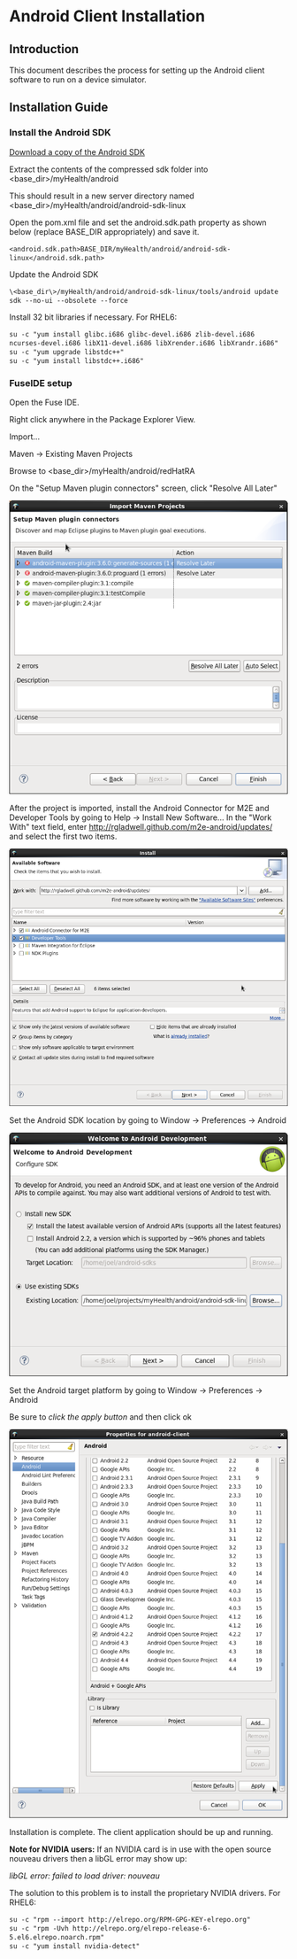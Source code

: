 Android Client Installation
========
Introduction
--------
This document describes the process for setting up the Android client software to run on a device simulator.

Installation Guide
--------

### Install the Android SDK

[Download a copy of the Android SDK](http://developer.android.com/sdk/index.html)

Extract the contents of the compressed sdk folder into \<base_dir\>/myHealth/android

This should result in a new server directory named \<base_dir\>/myHealth/android/android-sdk-linux

Open the pom.xml file and set the android.sdk.path property as shown below (replace BASE_DIR appropriately) and save it.
```
<android.sdk.path>BASE_DIR/myHealth/android/android-sdk-linux</android.sdk.path>
```

Update the Android SDK
```
\<base_dir\>/myHealth/android/android-sdk-linux/tools/android update sdk --no-ui --obsolete --force
```

Install 32 bit libraries if necessary. For RHEL6:
```
su -c "yum install glibc.i686 glibc-devel.i686 zlib-devel.i686 ncurses-devel.i686 libX11-devel.i686 libXrender.i686 libXrandr.i686"
su -c "yum upgrade libstdc++"
su -c "yum install libstdc++.i686"
```

### FuseIDE setup

Open the Fuse IDE.

Right click anywhere in the Package Explorer View.

Import...

Maven -> Existing Maven Projects

Browse to \<base_dir\>/myHealth/android/redHatRA

On the "Setup Maven plugin connectors" screen, click "Resolve All Later"

![Screen Shot](./resolveLater.png "Resolve All Later")


After the project is imported, install the Android Connector for M2E and Developer Tools by going to Help -> Install New Software...
In the "Work With" text field, enter http://rgladwell.github.com/m2e-android/updates/ and select the first two items.

![Screen Shot](./androidInstall.png "Install the connector and dev tools")

Set the Android SDK location by going to Window -> Preferences -> Android

![Screen Shot](./sdkConfig.png "Set the SDK location")

Set the Android target platform by going to Window -> Preferences -> Android

Be sure to *click the apply button* and then click ok

![Screen Shot](./setTarget.png "Set the target platform")

Installation is complete. The client application should be up and running.


**Note for NVIDIA users:** If an NVIDIA card is in use with the open source nouveau drivers then a libGL error may show up:

*libGL error: failed to load driver: nouveau*

The solution to this problem is to install the proprietary NVIDIA drivers. For RHEL6:
```
su -c "rpm --import http://elrepo.org/RPM-GPG-KEY-elrepo.org"
su -c "rpm -Uvh http://elrepo.org/elrepo-release-6-5.el6.elrepo.noarch.rpm"
su -c "yum install nvidia-detect"
```










